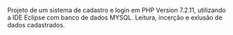 Projeto de um sistema de cadastro e login em PHP Version 7.2.11, utilizando a IDE Eclipse com banco de dados MYSQL.
Leitura, incerção e exlusão de dados cadastrados.